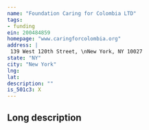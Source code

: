```yaml
---
name: "Foundation Caring for Colombia LTD"
tags:
- funding
ein: 200484859
homepage: "www.caringforcolombia.org"
address: |
 139 West 120th Street, \nNew York, NY 10027
state: "NY"
city: "New York"
lng: 
lat: 
description: ""
is_501c3: X
---
```


## Long description



